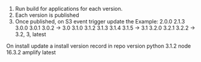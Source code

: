 
1. Run build for applications for each version.
1. Each version is published
1. Once published, on S3 event trigger update the 
    Example:
    2.0.0
    2.1.3
    3.0.0
    3.0.1
    3.0.2 -> 3.0
    3.1.0
    3.1.2
    3.1.3
    3.1.4
    3.1.5 -> 3.1
    3.2.0
    3.2.1
    3.2.2 -> 3.2, 3, latest

On install update a install version record in repo
  version
  python 3.1.2
  node 16.3.2
  amplify latest
